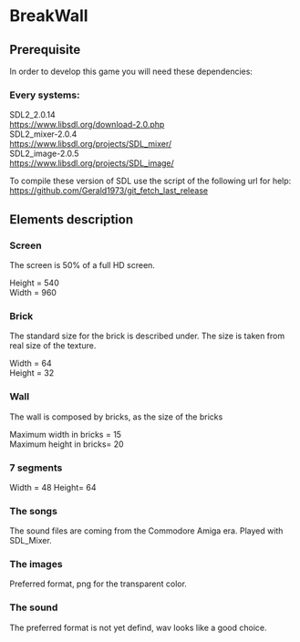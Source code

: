 # BreakWall

## Prerequisite

In order to develop this game you will need these dependencies: 

### Every systems:

SDL2_2.0.14  
<https://www.libsdl.org/download-2.0.php>  
SDL2_mixer-2.0.4  
<https://www.libsdl.org/projects/SDL_mixer/>  
SDL2_image-2.0.5  
<https://www.libsdl.org/projects/SDL_image/>  
	
To compile these version of SDL use the script of the following url for help:
https://github.com/Gerald1973/git_fetch_last_release

## Elements description

### Screen

The screen is 50% of a full HD screen.

Height = 540  
Width  = 960  

### Brick

The standard size for the brick is described under. The size is taken from real size of the texture.

Width  = 64  
Height = 32  

### Wall

The wall is composed by bricks, as the size of the bricks

Maximum width in bricks = 15  
Maximum height in bricks= 20

### 7 segments

Width =  48
Height=  64  

### The songs

The sound files are coming from the Commodore Amiga era. Played with SDL_Mixer.

### The images

Preferred format, png for the transparent color.

### The sound

The preferred format is not yet defind, wav looks like a good choice.
